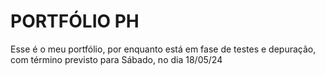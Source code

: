 # PORTFÓLIO PH

Esse é o meu portfólio, por enquanto está em fase de testes e depuração, com término previsto para Sábado, no dia 18/05/24

